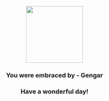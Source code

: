 <p align="center">
    <img src="https://raw.githubusercontent.com/PokeAPI/sprites/master/sprites/pokemon/94.png" width="150" height="150">
</p>
<h3 align="center">You were embraced by - <b>Gengar</b></h3>
<h3 align="center">Have a wonderful day!</h3>
